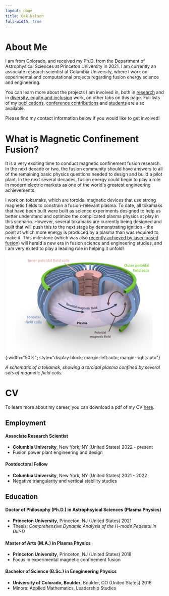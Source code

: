 ```yaml
---
layout: page
title: Oak Nelson
full-width: true
---
```


# About Me

I am from Colorado, and received my Ph.D. from the Department of Astrophysical Sciences at Princeton University in 2021. 
I am currently an associate research scientist at Columbia University, where I work on experimental and computational projects regarding fusion energy science and engineering. 

You can learn more about the projects I am involved in, both in [research](https://www.oaknelson.com/projects/) and in [diversity, equity and inclusion](https://www.oaknelson.com/outreach/) work, on other tabs on this page. 
Full lists of my [publications](https://www.oaknelson.com/publications/), [conference contributions](https://www.oaknelson.com/conferences/) and [students](https://www.oaknelson.com/students/) are also available. 

Please find my contact information below if you would like to get involved!
 
# What is Magnetic Confinement Fusion?

It is a very exciting time to conduct magnetic confinement fusion research. In the next decade or two, the fusion community should have answers to all of the remaining basic physics questions needed to design and build a pilot plant. 
In the next several decades, fusion energy could begin to play a role in modern electric markets as one of the world's greatest engineering achievements. 

I work on tokamaks, which are toroidal magnetic devices that use strong magnetic fields to constrain a fusion-relevant plasma. 
To date, all tokamaks that have been built were built as science experiments designed to help us better understand and optimize the complicated plasma physics at play in this scenario. 
However, several tokamaks are currently being designed and built that will push this to the next stage by demonstrating ignition - the point at which more energy is produced by a plasma than was required to make it.
This milestone (which was also [recently achieved by laser-based fusion](https://www.llnl.gov/article/49301/shot-ages-fusion-ignition-breakthrough-hailed-one-most-impressive-scientific-feats-21st)) will herald a new era in fusion science and engineering studies, and I am very exited to play a leading role in helping it unfold!

![Tokamak Cartoon](/assets/img/bg_tokamak.png){:width="50%"; style="display:block; margin-left:auto; margin-right:auto"}

*A schematic of a tokamak, showing a toroidal plasma confined by several sets of magnetic field coils.*

# CV 

To learn more about my career, you can download a pdf of my CV [here](https://github.com/nelsonand/website/files/10913776/Nelson_CV_03072023.pdf).

## Employment

#### Associate Research Scientist 
 - **Columbia University**, New York, NY (United States) 2022 - present
 - Fusion power plant engineering and design

#### Postdoctoral Fellow
 - **Columbia University**, New York, NY (United States) 2021 - 2022
 - Negative triangularity and vertical stability studies

## Education

#### Doctor of Philosophy (Ph.D.) in Astrophsyical Sciences (Plasma Physics)
 - **Princeton University**, Princeton, NJ (United States) 2021
 - Thesis: _Comprehensive Dynamic Analysis of the H-mode Pedestal in DIII-D_

#### Master of Arts (M.A.) in Plasma Physics
 - **Princeton University**, Princeton, NJ (United States) 2018
 - Focus in experimental magnetic confinement fusion

#### Bachelor of Science (B.Sc.) in Enegineering Physics 
 - **University of Colorado, Boulder**, Boulder, CO (United States) 2016
 - Minors: Applied Mathematics, Leadership Studies

